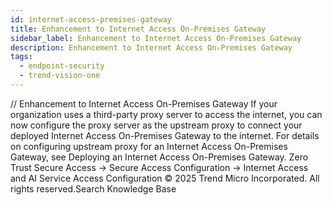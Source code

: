 ```yaml
---
id: internet-access-premises-gateway
title: Enhancement to Internet Access On-Premises Gateway
sidebar_label: Enhancement to Internet Access On-Premises Gateway
description: Enhancement to Internet Access On-Premises Gateway
tags:
  - endpoint-security
  - trend-vision-one
---
```


/*<![CDATA[*/ $('#title').html($('meta[name=map-description]').attr('content')); /*]]>*/ Enhancement to Internet Access On-Premises Gateway If your organization uses a third-party proxy server to access the internet, you can now configure the proxy server as the upstream proxy to connect your deployed Internet Access On-Premises Gateway to the internet. For details on configuring upstream proxy for an Internet Access On-Premises Gateway, see Deploying an Internet Access On-Premises Gateway. Zero Trust Secure Access → Secure Access Configuration → Internet Access and AI Service Access Configuration © 2025 Trend Micro Incorporated. All rights reserved.Search Knowledge Base